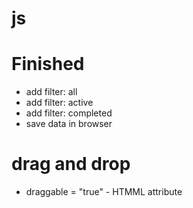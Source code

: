# js


# Finished
- add filter: all
- add filter: active
- add filter: completed
- save data in browser


# drag and drop
- draggable = "true" - HTMML attribute


